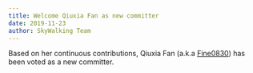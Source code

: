 ```yaml
---
title: Welcome Qiuxia Fan as new committer
date: 2019-11-23
author: SkyWalking Team
---
```


Based on her continuous contributions, Qiuxia Fan (a.k.a [Fine0830](https://github.com/Fine0830)) has been voted as a new committer.
